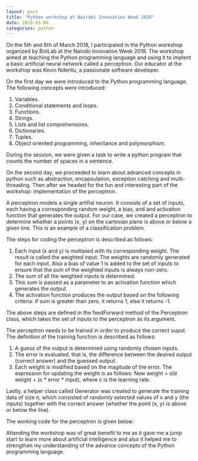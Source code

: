 ```yaml
---
layout: post
title: "Python workshop at Nairobi Innovation Week 2018"
date: 2018-03-09
categories: python
---
```


On the 5th and 6th of March 2018, I participated in the Python workshop organized by BotLab at the Nairobi Innovation Week 2018.
The workshop aimed at teaching the Python programming language and using it to implent a basic artificial neural network called a perceptron.
Our educator at the workshop was Kevin Nderitu, a passionate software developer.

On the first day we were introduced to the Python programming language.
The following concepts were introduced:
1. Variables.
2. Conditional statements and loops.
3. Functions.
4. Strings.
5. Lists and list comprehensions.
6. Dictionaries.
7. Tuples.
8. Object oriented programming, inheritance and polymorphism.

During the session, we were given a task to write a python program that counts the number of spaces in a sentence.
 
On the second day, we proceeded to learn about advanced concepts in python such as abstraction, encapsulation, exception catching and multi-threading. Then after we headed for the fun and interesting part of the workshop: implementation of the perceptron.

A perceptron models a single artifial neuron. It consists of a set of inputs, each having a corresponding random weight, a bias, and and activation function that generates the output. For our case, we created a perceptron to determine whether a points (x, y) on the cartesian plane is above or below a given line. This is an example of a classification problem.

The steps for coding the perceptron is described as follows:
1. Each input (x and y) is multipied with its corresponding weight. The result is called the weighted input. The weights are randomly generated for each input. Also a bias of value 1 is added to the set of inputs to ensure that the sum of the weighted inputs is always non-zero. 
2. The sum of all the weighted inputs is determined.
3. This sum is passed as a parameter to an activation function which generates the output.
4. The activation function produces the output based on the following criteria: if sum is greater than zero, it returns 1, else it returns -1.

The above steps are defined in the feedForward method of the Perceptron class, which takes the set of inputs to the perceptron as its argument.

The perceptron needs to be trained in order to produce the correct ouput. The definition of the training function is described as follows:
1. A guess of the output is determined using randomly chosen inputs.
2. The error is evaluated, that is, the difference between the desired output (correct answer) and the guessed output.
3. Each weight is modified based on the magitude of the error. The expression for updating the weight is as follows:
New weight = old weight + (c * error * input), where c is the learning rate.

Lastly, a helper class called Generator was created to generate the training data of size n, which consisted of randomly selected values of x and y (the inputs) together with the correct answer (whether the point (x, y) is above or below the line).

The working code for the perceptron is given below:
<script src="https://gist.github.com/huzeifa/d55e7fb91c50e9184060eb4ac8b34676.js"></script>

Attending the workshop was of great benefit to me as it gave me a jump start to learn more about artificial intelligence and also it helped me to strengthen my understanding of the advance concepts of the Python programming language. 
